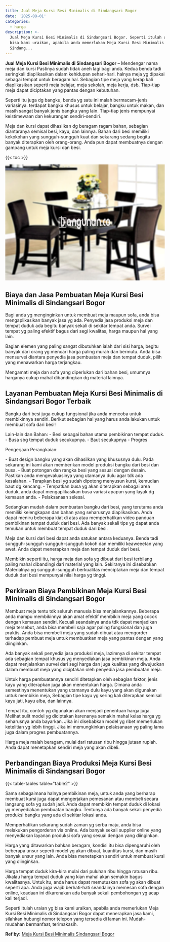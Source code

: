 ```yaml
---
title: Jual Meja Kursi Besi Minimalis di Sindangsari Bogor
date: '2025-08-01'
categories:
  - harga
description: >-
  Jual Meja Kursi Besi Minimalis di Sindangsari Bogor. Seperti itulah uraian yg
  bisa kami uraikan, apabila anda memerlukan Meja Kursi Besi Minimalis di
  Sindang...
---
```


**Jual Meja Kursi Besi Minimalis di Sindangsari Bogor** – Mendengar nama meja dan kursi Pastinya sudah tidak aneh lagi bagi anda. Kedua benda tadi seringkali diaplikasikan dalam kehidupan sehari-hari. halnya meja yg dipakai sebagai tempat untuk beragam hal. Sebagian tipe meja yang kerap kali diaplikasikan seperti meja belajar, meja sekolah, meja kerja, dsb. Tiap-tiap meja dapat diciptakan yang pantas dengan kebutuhan.

Seperti itu juga dg bangku, benda yg satu ini malah bermacam-jenis variasinya. terdapat bangku khusus untuk belajar, bangku untuk makan, dan masih sangat banyak jenis bangku yang lain. Tiap-tiap jenis mempunyai keistimewaan dan kekurangan sendiri-sendiri.

Meja dan kursi dapat dihasilkan dg beragam ragam bahan, sebagian diantaranya semisal besi, kayu, dan lainnya. Bahan dari besi memiliki kekokohan yang sungguh-sungguh kuat dan sekarang sedang begitu banyak diterapkan oleh orang-orang. Anda pun dapat membuatnya dengan gampang untuk meja kursi dan besi.

{{< toc >}}

![Jual Meja Kursi Besi Minimalis di Sindangsari Bogor](/images/jual-meja-besi-murah03.png)

## Biaya dan Jasa Pembuatan Meja Kursi Besi Minimalis di Sindangsari Bogor

Bagi anda yg menginginkan untuk membuat meja maupun sofa, anda bisa mengaplikasikan banyak jasa yg ada. Penyedia jasa produksi meja dan tempat duduk ada begitu banyak sekali di sekitar tempat anda. Survei tempat yg paling efektif bagus dari segi kwalitas, harga maupun hal yang lain.

Bagian elemen yang paling sangat dibutuhkan ialah dari sisi harga, begitu banyak dari orang yg mencari harga paling murah dan bermutu. Anda bisa mensurvei diantara penyedia jasa pembuatan meja dan tempat duduk, pilih yang menawarkan harga terjangkau.

Mengamati meja dan sofa yang diperlukan dari bahan besi, umumnya harganya cukup mahal dibandingkan dg material lainnya.

## Layanan Pembuatan Meja Kursi Besi Minimalis di Sindangsari Bogor Terbaik

Bangku dari besi juga cukup fungsional jika anda mencoba untuk membikinnya sendiri. Berikut sebagian hal yang harus anda lakukan untuk membuat sofa dari besi!

Lain-lain dan Bahan: - Besi sebagai bahan utama pembikinan tempat duduk. - Busa sbg tempat duduk secukupnya. - Baut secukupnya - Progres

Pengerjaan Perangkaian:

\- Buat design bangku yang akan dihasilkan yang khususnya dulu. Pada sekarang ini kami akan memberikan model produksi bangku dari besi dan busa. - Buat potongan dan rangka besi yang sesuai dengan desain. Pastikan anda mengevaluasinya yang utamanya dulu agar tdk ada kesalahan. - Terapkan besi yg sudah dipotong menyusun kursi, kemudian baut dg kencang. - Tempatkan busa yg akan diterapkan sebagai area duduk, anda dapat mengaplikasikan busa variasi apapun yang layak dg kemauan anda. - Pelaksanaan selesai.

Sedangkan mudah dalam pembuatan bangku dari besi, yang terutama anda memiliki kelengkapan dan bahan yang seharusnya diaplikasikan. Anda dapat meniru beberapa kiat di atas atau memperhatikan video panduan pembikinan tempat duduk dari besi. Ada banyak sekali tips yg dapat anda temukan untuk membuat tempat duduk dari besi.

Meja dan kursi dari besi dapat anda satukan antara keduanya. Benda tadi sungguh-sungguh sungguh-sungguh kokoh dan memiliki keaweeetan yang awet. Anda dapat menerapkan meja dan tempat duduk dari besi.

Membikin seperti itu, harga meja dan sofa yg dibuat dari besi terbilang paling mahal dibandingi dari material yang lain. Sekiranya ini disebabkan Materialnya yg sungguh-sungguh berkualitas menciptakan meja dan tempat duduk dari besi mempunyai nilai harga yg tinggi.

## Perkiraan Biaya Pembikinan Meja Kursi Besi Minimalis di Sindangsari Bogor

Membuat meja tentu tdk seluruh manusia bisa menjalankannya. Beberapa anda mampu membikinnya akan amat efektif membikin meja yang cocok dengan kemauan sendiri. Kecuali seandainya anda tdk dapat menjadikan meja tersebut, anda bisa membeli saja agar paling fungsional dan juga praktis. Anda bisa membeli meja yang sudah dibuat atau mengorder terhadap pembuat meja untuk membuatkan meja yang pantas dengan yang diinginkan.

Ada banyak sekali penyedia jasa produksi meja, lazimnya di sekitar tempat ada sebagian tempat khusus yg menyediakan jasa pembikinan meja. Anda dapat menjalankan survei dari segi harga dan juga kualitas yang diwujudkan dalam membuat meja yang diciptakan oleh penyedia jasa pembuatan meja.

Untuk harga pembuatannya sendiri ditetapkan oleh sebagian faktor, jenis kayu yang diterapkan juga akan menentukan harga. Dimana anda semestinya menentukan yang utamanya dulu kayu yang akan digunakan untuk membikin meja, Sebagian tipe kayu yg sering kali diterapkan semisal kayu jati, kayu alba, dan lainnya.

Tempat itu, contoh yg digunakan akan menjadi penentuan harga juga. Melihat sulit model yg diciptakan karenanya semakin mahal kelas harga yg seharusnya anda bayarkan. Jika ini disebabkan model yg ribet memerlukan ketelitian yg lebih tinggi. Jika ini memungkinkan pelaksanaan yg paling lama juga dalam progres pembuatannya.

Harga meja malah beragam, mulai dari ratusan ribu hingga jutaan rupiah. Anda dapat menetapkan sendiri meja yang akan dibeli.

## Perbandingan Biaya Produksi Meja Kursi Besi Minimalis di Sindangsari Bogor

{{< table-tables table="table2" >}}

Sama sebagaimana halnya pembikinan meja, untuk anda yang berharap membuat kursi juga dapat mengerjakan pemesanan atau membeli secara langsung sofa yg sudah jadi. Anda dapat membikin tempat duduk di lokasi yg menyediakan pembuatan bangku. Tentunya ada banyak sekali penyedia produksi bangku yang ada di sekitar lokasi anda.

Memperhatikan sekarang sudah zaman yg serba maju, anda bisa melakukan pengorderan via online. Ada banyak sekali supplier online yang menyediakan layanan produksi sofa yang sesuai dengan yang diinginkan.

Harga yang ditawarkan bahkan beragam, kondisi itu bisa dipengaruhi oleh beberapa unsur seperti model yg akan dibuat, kuantitas kursi, dan masih banyak unsur yang lain. Anda bisa menetapkan sendiri untuk membuat kursi yang diinginkan.

Harga tempat duduk kira-kira mulai dari puluhan ribu hingga ratusan ribu. Jikalau harga tempat duduk yang kian mahal akan semakin bagus kwalitasnya. Untuk itu, anda harus dapat memutuskan sofa yg akan dibuat seperti apa. Anda juga wajib berhati-hati seandainya memesan sofa dengan online, keadaan ini dikarenakan ada banyak sekali pembohongan yg acap kali terjadi.

Seperti itulah uraian yg bisa kami uraikan, apabila anda memerlukan Meja Kursi Besi Minimalis di Sindangsari Bogor dapat menerapkan jasa kami, silahkan hubungi nomor telepon yang tersedia di laman ini. Mudah-mudahan bermanfaat, terimakasih.

**Ref by:** [Meja Kursi Besi Minimalis Sindangsari Bogor](https://id.wikipedia.org/wiki/Meja)
